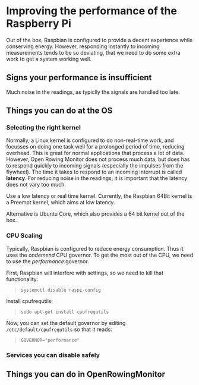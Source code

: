 # Improving the performance of the Raspberry Pi

Out of the box, Raspbian is configured to provide a decent experience while conserving energy. However, responding instantly to incoming measurements tends to be so deviating, that we need to do some extra work to get a system working well.

## Signs your performance is insufficient

Much noise in the readings, as typiclly the signals are handled too late.

## Things you can do at the OS

### Selecting the right kernel

Normally, a Linux kernel is configured to do non-real-time work, and focusses on doing one task well for a prolonged period of time, reducing overhead. This is great for normal applications that process a lot of data. However, Open Rowing Monitor does not process much data, but does has to respond quickly to incoming signals (especially the impulses from the flywheel). The time it takes to respond to an incoming interrupt is called **latency**. For reducing noise in the readings, it is important that the latency does not vary too much.

Use a low latency or real time kernel. Currently, the Raspbian 64Bit kernel is a Preempt kernel, which aims at low latency.

Alternative is Ubuntu Core, which also provides a 64 bit kernel out of the box.

### CPU Scaling

Typically, Raspbian is configured to reduce energy consumption. Thus it uses the *ondemend* CPU governor. To get the most out of the CPU, we need to use the *performance* governor.

First, Raspbian will interfere with settings, so we need to kill that functionality:

> `systemctl disable raspi-config`

Install cpufrequtils:

> `sudo apt-get install cpufrequtils`

Now, you can set the default governor by editing `/etc/default/cpufrequtils` so that it reads:

> `GOVERNOR="performance"`

### Services you can disable safely

## Things you can do in OpenRowingMonitor
